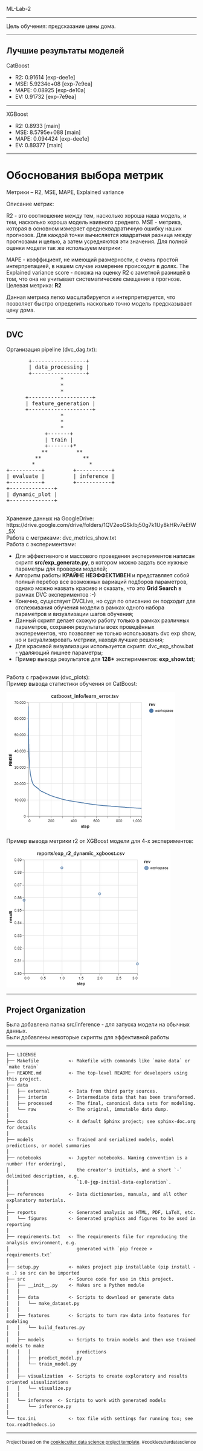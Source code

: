 ML-Lab-2<br>
<hr>
Цель обучения: предсказание цены дома.
<hr>

## Лучшие результаты моделей
CatBoost
<ul>
    <li>R2:  0.91614 [exp-dee1e]</li>
    <li>MSE:  5.9234e+08 [exp-7e9ea]</li>
    <li>MAPE:  0.08925 [exp-de10a]</li>
    <li>EV: 0.91732 [exp-7e9ea]</li>
</ul>

<hr>
XGBoost
<ul>
    <li>R2:  0.8933 [main]</li>
    <li>MSE:  8.5795e+088 [main]</li>
    <li>MAPE:  0.094424 [exp-dee1e]</li>
    <li>EV: 0.89377 [main]</li>
</ul>
        
<hr>

# Обоснования выбора метрик
Метрики – R2, MSE, MAPE, Explained variance

Описание метрик:

R2 - это соотношение между тем, насколько хороша наша модель, и тем, насколько хороша модель наивного среднего.
MSE - метрика, которая в основном измеряет среднеквадратичную ошибку наших прогнозов. Для каждой точки вычисляется квадратная разница между прогнозами и целью, а затем усредняются эти значения.
Для полной оценки модели так же используем метрики:

MAPE - коэффициент, не имеющий размерности, с очень простой интерпретацией, в нашем случае измерение происходит в долях.
The Explained variance score - похожа на оценку R2 с заметной разницей в том, что она не учитывает систематические смещения в прогнозе.
Целевая метрика: <b>R2</b>

Данная метрика легко масштабируется и интерпретируется, что позволяет быстро определить насколько точно модель предсказывает цену дома.
<hr>

## DVC

Организация pipeline (dvc_dag.txt):<br>
<pre>
       +-----------------+          
       | data_processing |          
       +-----------------+          
                 *                  
                 *                  
                 *                  
      +--------------------+        
      | feature_generation |        
      +--------------------+        
                 *                  
                 *                  
                 *                  
            +-------+               
            | train |               
            +-------+*              
           **         **            
         **             **          
        *                 *         
+----------+         +-----------+  
| evaluate |         | inference |  
+----------+         +-----------+  
+--------------+ 
| dynamic_plot | 
+--------------+ 
</pre>
<br>
Хранение данных на GoogleDrive: https://drive.google.com/drive/folders/1QV2eoGSkIbj50g7k1Uy8kHRv7eEfW_5X<br>
Работа с метриками: dvc_metrics_show.txt<br>
Работа с экспериментами:
<ul>
    <li>Для эффективного и массового проведения экспериментов написан скрипт <b>src/exp_generate.py</b>, в котором можно задать все нужные параметры для проверки моделей;</li> 
    <li>Алгоритм работы <b>КРАЙНЕ НЕЭФФЕКТИВЕН</b> и представляет собой полный перебор все возможных вариаций подборов параметров, однако можно назвать красиво и сказать, что это <b>Grid Search</b> в рамках DVC экспериментов  :-)</li> 
    <li>Конечно, существует DVCLive, но судя по описанию он подходит для отслеживания обучения модели в рамках одного набора параметров и визуализации шагов обучения; </li>
    <li>Данный скрипт делает схожую работу только в рамках различных параметров, сохраняя результаты всех проведённых эксперементов, что позволяет не только использовать dvc exp show, но и визуализировать метрики, находя лучшие решения;</li>
    <li>Для красивой визуализации используется скрипт: dvc_exp_show.bat - удаляющий лишнее параметры;</li>
    <li>Пример вывода результатов для <b>128+</b> экспериментов: <b>exp_show.txt</b>;</li>
</ul>

<br>
Работа с графиками (dvc_plots): <br>
Пример вывода статистики обучения от CatBoost: 

![alt text](https://github.com/danek0100/ml-lab-2/blob/main/dvc_plots/visualization_learn_error_catboost_1000_iterations.png?raw=true)
<br><br>
Пример вывода метрики r2 от XGBoost модели для 4-х экспериментов:

![alt text](https://github.com/danek0100/ml-lab-2/blob/main/dvc_plots/visualization_dynamic_xgboost_4_exp.png?raw=true)
<hr>

Project Organization<br>
------------

Была добавлена папка src/inference - для запуска модели на обычных данных. <br>
Были добавлены некоторые скрипты для эффективной работы <br>

------------

    ├── LICENSE
    ├── Makefile           <- Makefile with commands like `make data` or `make train`
    ├── README.md          <- The top-level README for developers using this project.
    ├── data
    │   ├── external       <- Data from third party sources.
    │   ├── interim        <- Intermediate data that has been transformed.
    │   ├── processed      <- The final, canonical data sets for modeling.
    │   └── raw            <- The original, immutable data dump.
    │
    ├── docs               <- A default Sphinx project; see sphinx-doc.org for details
    │
    ├── models             <- Trained and serialized models, model predictions, or model summaries
    │
    ├── notebooks          <- Jupyter notebooks. Naming convention is a number (for ordering),
    │                         the creator's initials, and a short `-` delimited description, e.g.
    │                         `1.0-jqp-initial-data-exploration`.
    │
    ├── references         <- Data dictionaries, manuals, and all other explanatory materials.
    │
    ├── reports            <- Generated analysis as HTML, PDF, LaTeX, etc.
    │   └── figures        <- Generated graphics and figures to be used in reporting
    │
    ├── requirements.txt   <- The requirements file for reproducing the analysis environment, e.g.
    │                         generated with `pip freeze > requirements.txt`
    │
    ├── setup.py           <- makes project pip installable (pip install -e .) so src can be imported
    ├── src                <- Source code for use in this project.
    │   ├── __init__.py    <- Makes src a Python module
    │   │
    │   ├── data           <- Scripts to download or generate data
    │   │   └── make_dataset.py
    │   │
    │   ├── features       <- Scripts to turn raw data into features for modeling
    │   │   └── build_features.py
    │   │
    │   ├── models         <- Scripts to train models and then use trained models to make
    │   │   │                 predictions
    │   │   ├── predict_model.py
    │   │   └── train_model.py
    │   │
    │   ├── visualization  <- Scripts to create exploratory and results oriented visualizations
    │   │   └── visualize.py
    │   │
    │   └── inference  <- Scripts to work with generated models
    │       └── inference.py
    │
    └── tox.ini            <- tox file with settings for running tox; see tox.readthedocs.io


--------

<p><small>Project based on the <a target="_blank" href="https://drivendata.github.io/cookiecutter-data-science/">cookiecutter data science project template</a>. #cookiecutterdatascience</small></p>
